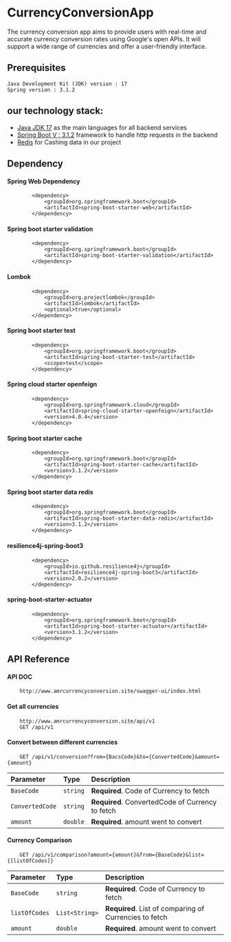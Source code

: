 # CurrencyConversionApp
The currency conversion app aims to provide users with real-time and accurate currency conversion rates using Google's 
open APIs. It will support a wide range of currencies and offer a user-friendly interface.

## Prerequisites
    Java Development Kit (JDK) version : 17
    Spring version : 3.1.2
## our technology stack:
- [Java JDK 17](https://www.oracle.com/java/technologies/javase/jdk17-archive-downloads.html) as the main languages for all backend services
- [Spring Boot V : 3.1.2](https://spring.io/projects/spring-boot/) framework to handle http requests in the backend
- [Redis](https://redis.io/) for Cashing data in our project
## Dependency
#### Spring Web Dependency  
``` 
        <dependency>
            <groupId>org.springframework.boot</groupId>
            <artifactId>spring-boot-starter-web</artifactId>
        </dependency>
```
#### Spring boot starter validation
```
        <dependency>
            <groupId>org.springframework.boot</groupId>
            <artifactId>spring-boot-starter-validation</artifactId>
        </dependency>
```
#### Lombok
```
        <dependency>
            <groupId>org.projectlombok</groupId>
            <artifactId>lombok</artifactId>
            <optional>true</optional>
        </dependency>
```
#### Spring boot starter test
```
        <dependency>
            <groupId>org.springframework.boot</groupId>
            <artifactId>spring-boot-starter-test</artifactId>
            <scope>test</scope>
        </dependency>
```
#### Spring cloud starter openfeign
```
        <dependency>
            <groupId>org.springframework.cloud</groupId>
            <artifactId>spring-cloud-starter-openfeign</artifactId>
            <version>4.0.4</version>
        </dependency>
```
#### Spring boot starter cache
```
        <dependency>
            <groupId>org.springframework.boot</groupId>
            <artifactId>spring-boot-starter-cache</artifactId>
            <version>3.1.2</version>
        </dependency>
```
#### Spring boot starter data redis
```
        <dependency>
            <groupId>org.springframework.boot</groupId>
            <artifactId>spring-boot-starter-data-redis</artifactId>
            <version>3.1.2</version>
        </dependency>
```
#### resilience4j-spring-boot3
```
        <dependency>
            <groupId>io.github.resilience4j</groupId>
            <artifactId>resilience4j-spring-boot3</artifactId>
            <version>2.0.2</version>
        </dependency>
```
#### spring-boot-starter-actuator
```
        <dependency>
            <groupId>org.springframework.boot</groupId>
            <artifactId>spring-boot-starter-actuator</artifactId>
            <version>3.1.2</version>
        </dependency>
```
## API Reference
#### API DOC
```
    http://www.amrcurrencyconversion.site/swagger-ui/index.html
```
#### Get all currencies
```
    http://www.amrcurrencyconversion.site/api/v1
    GET /api/v1
```
#### Convert between different currencies
```
    GET /api/v1/conversion?from={BacsCode}&to={ConvertedCode}&amount={amount}
```
| Parameter  | Type     | Description                                      |
|:-----------|:---------|:-------------------------------------------------|
| `BaseCode` | `string` | **Required**. Code of Currency to fetch          |
| `ConvertedCode` | `string` | **Required**. ConvertedCode of Currency to fetch |
| `amount` | `double` | **Required**. amount went to convert             |
#### Currency Comparison
```
    GET /api/v1/comparison?amount={amount}&from={BaseCode}&list={[listOfCodes]}
```
| Parameter  | Type           | Description                                            |
|:-----------|:---------------|:-------------------------------------------------------|
| `BaseCode` | `string`       | **Required**. Code of Currency to fetch                |
| `listOfCodes` | `List<String>` | **Required**. List of comparing of Currencies to fetch |
| `amount` | `double`       | **Required**. amount went to convert                   |
